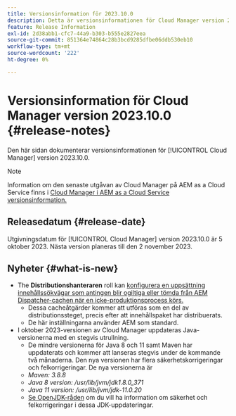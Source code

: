 ```yaml
---
title: Versionsinformation för 2023.10.0
description: Detta är versionsinformationen för Cloud Manager version 2023.10.0.
feature: Release Information
exl-id: 2d38abb1-cfc7-44a9-b303-b555e2827eea
source-git-commit: 851364e74864c28b3bcd9285dfbe06ddb530eb10
workflow-type: tm+mt
source-wordcount: '222'
ht-degree: 0%

---
```



# Versionsinformation för Cloud Manager version 2023.10.0 {#release-notes}

Den här sidan dokumenterar versionsinformationen för [!UICONTROL Cloud Manager] version 2023.10.0.

>[!NOTE]
>
>Information om den senaste utgåvan av Cloud Manager på AEM as a Cloud Service finns i [Cloud Manager i AEM as a Cloud Service versionsinformation.](https://experienceleague.adobe.com/docs/experience-manager-cloud-service/content/implementing/using-cloud-manager/release-notes-cloud-manager/release-notes-cm-current.html)

## Releasedatum {#release-date}

Utgivningsdatum för [!UICONTROL Cloud Manager] version 2023.10.0 är 5 oktober 2023. Nästa version planeras till den 2 november 2023.

## Nyheter {#what-is-new}

* The **Distributionshanteraren** roll kan [konfigurera en uppsättning innehållssökvägar som antingen blir ogiltiga eller tömda från AEM Dispatcher-cachen när en icke-produktionsprocess körs.](/help/using/non-production-pipelines.md)
   * Dessa cacheåtgärder kommer att utföras som en del av distributionssteget, precis efter att innehållspaket har distribuerats.
   * De här inställningarna använder AEM som standard.
* I oktober 2023-versionen av Cloud Manager uppdateras Java-versionerna med en stegvis utrullning.
   * De mindre versionerna för Java 8 och 11 samt Maven har uppdaterats och kommer att lanseras stegvis under de kommande två månaderna. Den nya versionen har flera säkerhetskorrigeringar och felkorrigeringar. De nya versionerna är
   * *Maven: 3.8.8*
   * *Java 8 version: /usr/lib/jvm/jdk1.8.0_371*
   * *Java 11 version: /usr/lib/jvm/jdk-11.0.20*
   * [Se OpenJDK-råden](https://openjdk.org/groups/vulnerability/advisories/) om du vill ha information om säkerhet och felkorrigeringar i dessa JDK-uppdateringar.
